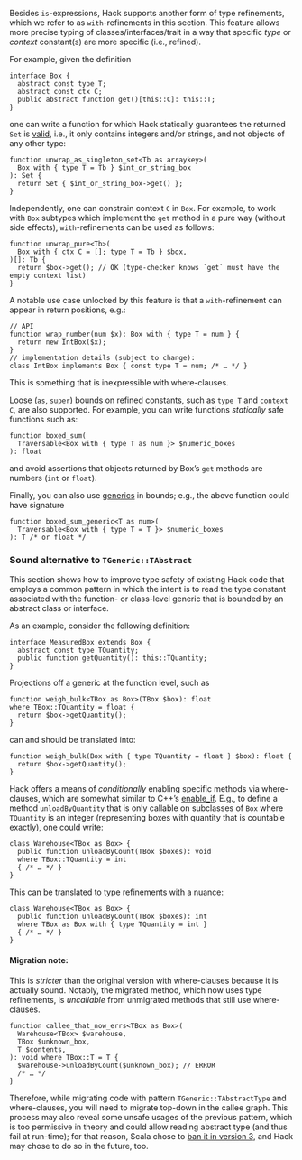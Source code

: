 Besides `is`-expressions, Hack supports another form of type
refinements, which we refer to as `with`-refinements in this section.
This feature allows more precise typing of classes/interfaces/trait in
a way that specific _type_ or _context_ constant(s) are more specific
(i.e., refined).

For example, given the definition

```
interface Box {
  abstract const type T;
  abstract const ctx C;
  public abstract function get()[this::C]: this::T;
}
```

one can write a function for which Hack statically guarantees the
returned `Set` is
[valid](https://docs.hhvm.com/hack/reference/class/HH.Set/), i.e., it
only contains integers and/or strings, and not objects of any other type:

```
function unwrap_as_singleton_set<Tb as arraykey>(
  Box with { type T = Tb } $int_or_string_box
): Set {
  return Set { $int_or_string_box->get() };
}
```

Independently, one can constrain context `C` in `Box`. For example, to
work with `Box` subtypes which implement the `get` method in a pure
way (without side effects), `with`-refinements can be used as follows:

```
function unwrap_pure<Tb>(
  Box with { ctx C = []; type T = Tb } $box,
)[]: Tb {
  return $box->get(); // OK (type-checker knows `get` must have the empty context list)
}
```

A notable use case unlocked by this feature is that a `with`-refinement
can appear in return positions, e.g.:

```
// API
function wrap_number(num $x): Box with { type T = num } {
  return new IntBox($x);
}
// implementation details (subject to change):
class IntBox implements Box { const type T = num; /* … */ }
```

This is something that is inexpressible with where-clauses.

Loose (`as`, `super`) bounds on refined constants, such as `type T`
and `context C`, are also supported. For example, you can write
functions _statically_ safe functions such as:

```
function boxed_sum(
  Traversable<Box with { type T as num }> $numeric_boxes
): float
```

and avoid assertions that objects returned by Box’s `get` methods are
numbers (`int` or `float`).

Finally, you can also use
[generics](https://docs.hhvm.com/hack/generics/introduction) in
bounds; e.g., the above function could have signature

```
function boxed_sum_generic<T as num>(
  Traversable<Box with { type T = T }> $numeric_boxes
): T /* or float */
```

### Sound alternative to `TGeneric::TAbstract`

This section shows how to improve type safety of existing Hack code
that employs a common pattern in which the intent is to read the type
constant associated with the function- or class-level generic that is
bounded by an abstract class or interface.

As an example, consider the following definition:

```
interface MeasuredBox extends Box {
  abstract const type TQuantity;
  public function getQuantity(): this::TQuantity;
}
```

Projections off a generic at the function level, such as

```
function weigh_bulk<TBox as Box>(TBox $box): float
where TBox::TQuantity = float {
  return $box->getQuantity();
}
```

can and should be translated into:

```
function weigh_bulk(Box with { type TQuantity = float } $box): float {
  return $box->getQuantity();
}
```

Hack offers a means of _conditionally_ enabling specific methods via
where-clauses, which are somewhat similar to C++’s
[enable_if](https://en.cppreference.com/w/cpp/types/enable_if). E.g.,
to define a method `unloadByQuantity` that is only callable on
subclasses of `Box` where `TQuantity` is an integer (representing
boxes with quantity that is countable exactly), one could write:

```
class Warehouse<TBox as Box> {
  public function unloadByCount(TBox $boxes): void
  where TBox::TQuantity = int
  { /* … */ }
}
```

This can be translated to type refinements with a nuance:

```
class Warehouse<TBox as Box> {
  public function unloadByCount(TBox $boxes): int
  where TBox as Box with { type TQuantity = int }
  { /* … */ }
}
```

#### **Migration note**:

This is _stricter_ than the original version with where-clauses
because it is actually sound. Notably, the migrated method, which now
uses type refinements, is _uncallable_ from unmigrated methods that
still use where-clauses.

```
function callee_that_now_errs<TBox as Box>(
  Warehouse<TBox> $warehouse,
  TBox $unknown_box,
  T $contents,
): void where TBox::T = T {
  $warehouse->unloadByCount($unknown_box); // ERROR
  /* … */
}
```

Therefore, while migrating code with pattern `TGeneric::TAbstractType`
and where-clauses, you will need to migrate top-down in the callee
graph. This process may also reveal some unsafe usages of the previous
pattern, which is too permissive in theory and could allow reading
abstract type (and thus fail at run-time); for that reason, Scala
chose to [ban it in version
3](https://docs.scala-lang.org/scala3/reference/dropped-features/type-projection.html),
and Hack may chose to do so in the future, too.
